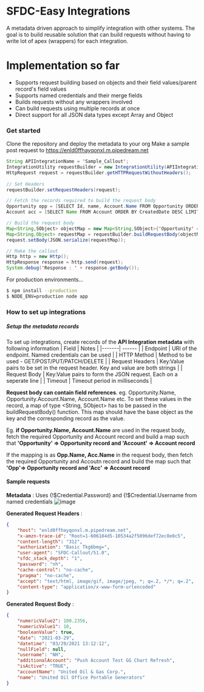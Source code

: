 # SFDC-Easy Integrations


A metadata driven approach to simplify integration with other systems. The goal is to build reusable solution that can build requests without having to write lot of apex (wrappers) for each integration. 

# Implementation so far 

  - Supports request building based on objects and their field values/parent record's field values
  - Supports named credentials and their merge fields
  - Builds requests without any wrappers involved 
  - Can build requests using multiple records at once
  - Direct support for all JSON data types except Array and Object 

### Get started

Clone the repository and deploy the metadata to your org
Make a sample post request to  https://enld0ffhayqonxl.m.pipedream.net
```java
String APIIntegrationName = 'Sample_Callout';
IntegrationUtility requestBuilder = new IntegrationUtility(APIIntegrationName);
HttpRequest request = requestBuilder.getHTTPRequestWithoutHeaders();
        
// Set Headers
requestBuilder.setRequestHeaders(request);

// Fetch the records required to build the request body
Opportunity opp = [SELECT Id, name, Account.Name FROM Opportunity ORDER BY CreatedDate ASC LIMIT 1];
Account acc = [SELECT Name FROM Account ORDER BY CreatedDate DESC LIMIT 1];

// Build the request body
Map<String,SObject> objectMap = new Map<String,SObject>{'Opportunity' => opp, 'Account' => acc};
Map<String,Object> requestMap = requestBuilder.buildRequestBody(objectMap);
request.setBody(JSON.serialize(requestMap));

// Make the callout
Http http = new Http();
HttpResponse response = http.send(request);
System.debug('Response : ' + response.getBody());
```

For production environments...

```sh
$ npm install --production
$ NODE_ENV=production node app
```

### How to set up integrations

##### Setup the metadata records
To set up integrations, create records of the **API Integration metadata** with following information
| Field | Notes |
|-------| ------ |
| Endpoint | URI of the endpoint. Named credentials can be used |
| HTTP Method | Method to be used - GET/POST/PUT/PATCH/DELETE |
| Request Headers | Key:Value pairs to be set in the request header. Key and value are both strings |
| Request Body | Key:Value pairs to form the JSON request. Each on a seperate line | 
| Timeout | Timeout period in milliseconds |

**Request body can contain field references**. eg. Opportunity.Name, Opportunity.Account.Name, Account.Name etc. To set these values in the record, a map of type <String, SObject> has to be passed in the buildRequestBody() function. This map should have the base object as the key and the corresponding record as the value. 

Eg. **if Opportunity.Name, Account.Name** are used in the request body, fetch the required Opportunity and Account record and build a map such that **'Opportunity' => Opportunity record and 'Account' => Account record**

If the mapping is  as **Opp.Name, Acc.Name** in the request body, then fetch the required Opportunity and Accoutn record and build the map such that **'Opp'=> Opportunity record and 'Acc' => Account record**

#### Sample requests
**Metadata** : Uses {!$Credential.Password} and {!$Credential.Username from named credentials 
![image](https://user-images.githubusercontent.com/31303415/112880616-4aff7480-90e8-11eb-8665-9a372a34b646.png)

**Generated Request Headers** : 
```JSON
{
	"host": "enld0ffhayqonxl.m.pipedream.net",
	"x-amzn-trace-id": "Root=1-606184d5-10534a2f5096def72ec8e0c5",
	"content-length": "312",
	"authorization": "Basic Tkg6bmg=",
	"user-agent": "SFDC-Callout/51.0",
	"sfdc_stack_depth": "1",
	"password": "nh",
	"cache-control": "no-cache",
	"pragma": "no-cache",
	"accept": "text/html, image/gif, image/jpeg, *; q=.2, */*; q=.2",
	"content-type": "application/x-www-form-urlencoded"
}
```

**Generated Request Body** : 
```JSON
{
	"numericValue2": 100.2356,
	"numericValue1": 10,
	"booleanValue": true,
	"date": "2021-03-29",
	"datetime": "03/29/2021 13:12:12",
	"nullField": null,
	"username": "NH",
	"additionalAccount": "Push Account Test GG Chart Refresh",
	"isActive": "TRUE",
	"accountName": "United Oil & Gas Corp.",
	"name": "United Oil Office Portable Generators"
}
```